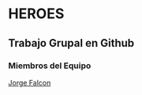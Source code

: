 # HEROES

## Trabajo Grupal en Github

### Miembros del Equipo

[Jorge Falcon](https://github.com/Luckyjorge)  
